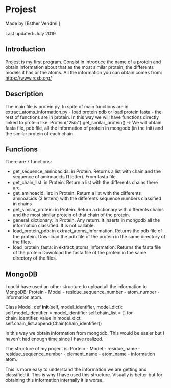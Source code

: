 # Projest

Made by [Esther Vendrell]

Last updated: July 2019

## Introduction
Projest is my first program. Consist in introduce the name of a protein and obtain information about that as the most similar protein, the differents models it has or the atoms. All the information you can obtain comes from: https://www.rcsb.org/

## Description
The main file is protein.py. In spite of main functions are in extract_atoms_information.py - load protein pdb or load protein fasta - the rest of functions are in protein. 
In this way we will have functions directly linked to protein like:
Protein("2ki5").get_similar_protein() -> We will obtain fasta file, pdb file, all the information of protein in mongodb (in the init) and the similar protein of each chain. 

## Functions
There are 7 functions:
  - get_sequence_aminoacids: in Protein. Returns a list with chain and the sequence of aminoacids (1 letter). From fasta file.
  - get_chain_list: in Protein. Return a list with the differents chains there are.
  - get_aminoacid_list: in Protein. Return a list with the differents aminoacids (3 letters) with the differents sequence numbers classified in chains
  - get_similar_protein: in Protein. Return a dictionary with differents chains and the most similar protein of that chain of the protein.
  - general_dictionary: in Protein. Any return. It inserts in mongodb all the information classified. It is not callable.
  - load_protein_pdb: in extract_atoms_information. Returns the pdb file of the protein. Download the pdb file of the protein in the same directory of the files. 
  - load_protein_fasta: in extract_atoms_information. Returns the fasta file of the protein.Download the fasta file of the protein in the same directory of the files. 

## MongoDB
I could have used an other structure to upload all the information to MongoDB:
Protein - Model - residue_sequence_number - atom_number - information atom. 

Class Model:
    def __init__(self, model_identifier, model_dict):
        self.model_identifier = model_identifier
        self.chain_list = []
        for chain_identifier, value in model_dict:
            self.chain_list.append(Chain(chain_identifier))

In this way we obtain information from mongodb. This would be easier but I haven't had enough time since I have realized.

The structure of my project is:
Portein - Model - residue_name - residue_sequence_number - element_name - atom_name - information atom. 

This is more easy to understand the information we are getting and classified it. This is why I have used this structure. Visually is better but for obtaining this information internally it is worse.

